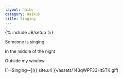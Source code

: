 ```yaml
---
layout: haiku
category: Haikus
title: Singing
---
```

{% include JB/setup %}

Someone is singing

In the middle of the night

Outside my window


![--Singing--]({{ site.url }}/assets/143qWPF33HtSTK.gif)